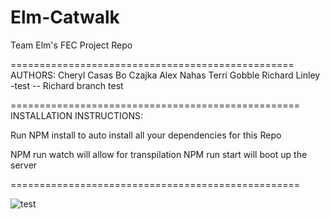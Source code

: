 # Elm-Catwalk

Team Elm's FEC Project Repo

=================================================
AUTHORS:
Cheryl Casas
Bo Czajka
Alex Nahas
Terri Gobble
Richard Linley -test
-- Richard branch test

==================================================
INSTALLATION INSTRUCTIONS:

Run NPM install to auto install all your dependencies for this Repo

NPM run watch will allow for transpilation
NPM run start will boot up the server

==================================================

![test](http://g.recordit.co/MWQYuY7bfn.gif)
